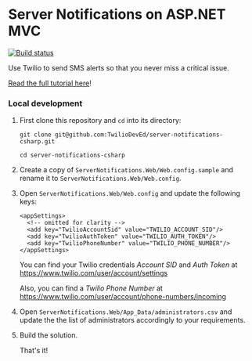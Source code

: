 # Server Notifications on ASP.NET MVC

[![Build status](https://ci.appveyor.com/api/projects/status/0iieup1dq9490msy?svg=true)](https://ci.appveyor.com/project/TwilioDevEd/server-notifications-csharp)

Use Twilio to send SMS alerts so that you never miss a critical issue.

[Read the full tutorial here](https://www.twilio.com/docs/tutorials/walkthrough/server-notifications/csharp/mvc)!

### Local development

1. First clone this repository and `cd` into its directory:
   ```
   git clone git@github.com:TwilioDevEd/server-notifications-csharp.git

   cd server-notifications-csharp
   ```

2. Create a copy of `ServerNotifications.Web/Web.config.sample` and rename it to
   `ServerNotifications.Web/Web.config`.

3. Open `ServerNotifications.Web/Web.config` and update the following keys:
   ```
   <appSettings>
     <!-- omitted for clarity -->
     <add key="TwilioAccountSid" value="TWILIO_ACCOUNT_SID"/>
     <add key="TwilioAuthToken" value="TWILIO_AUTH_TOKEN"/>
     <add key="TwilioPhoneNumber" value="TWILIO_PHONE_NUMBER"/>
   </appSettings>
   ```

   You can find your Twilio credentials _Account SID_ and _Auth Token_ at
   https://www.twilio.com/user/account/settings

   Also, you can find a _Twilio Phone Number_ at
   https://www.twilio.com/user/account/phone-numbers/incoming

4. Open `ServerNotifications.Web/App_Data/administrators.csv` and update the the
   list of administrators accordingly to your requirements.

5. Build the solution.

   That's it!

